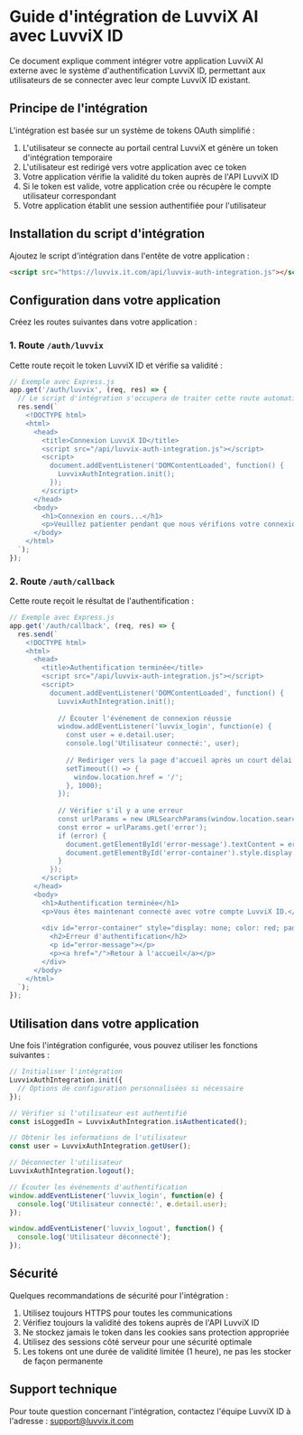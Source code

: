 
# Guide d'intégration de LuvviX AI avec LuvviX ID

Ce document explique comment intégrer votre application LuvviX AI externe avec le système d'authentification LuvviX ID, permettant aux utilisateurs de se connecter avec leur compte LuvviX ID existant.

## Principe de l'intégration

L'intégration est basée sur un système de tokens OAuth simplifié :

1. L'utilisateur se connecte au portail central LuvviX et génère un token d'intégration temporaire
2. L'utilisateur est redirigé vers votre application avec ce token
3. Votre application vérifie la validité du token auprès de l'API LuvviX ID
4. Si le token est valide, votre application crée ou récupère le compte utilisateur correspondant
5. Votre application établit une session authentifiée pour l'utilisateur

## Installation du script d'intégration

Ajoutez le script d'intégration dans l'entête de votre application :

```html
<script src="https://luvvix.it.com/api/luvvix-auth-integration.js"></script>
```

## Configuration dans votre application

Créez les routes suivantes dans votre application :

### 1. Route `/auth/luvvix`

Cette route reçoit le token LuvviX ID et vérifie sa validité :

```javascript
// Exemple avec Express.js
app.get('/auth/luvvix', (req, res) => {
  // Le script d'intégration s'occupera de traiter cette route automatiquement
  res.send(`
    <!DOCTYPE html>
    <html>
      <head>
        <title>Connexion LuvviX ID</title>
        <script src="/api/luvvix-auth-integration.js"></script>
        <script>
          document.addEventListener('DOMContentLoaded', function() {
            LuvvixAuthIntegration.init();
          });
        </script>
      </head>
      <body>
        <h1>Connexion en cours...</h1>
        <p>Veuillez patienter pendant que nous vérifions votre connexion.</p>
      </body>
    </html>
  `);
});
```

### 2. Route `/auth/callback`

Cette route reçoit le résultat de l'authentification :

```javascript
// Exemple avec Express.js
app.get('/auth/callback', (req, res) => {
  res.send(`
    <!DOCTYPE html>
    <html>
      <head>
        <title>Authentification terminée</title>
        <script src="/api/luvvix-auth-integration.js"></script>
        <script>
          document.addEventListener('DOMContentLoaded', function() {
            LuvvixAuthIntegration.init();
            
            // Écouter l'événement de connexion réussie
            window.addEventListener('luvvix_login', function(e) {
              const user = e.detail.user;
              console.log('Utilisateur connecté:', user);
              
              // Rediriger vers la page d'accueil après un court délai
              setTimeout(() => {
                window.location.href = '/';
              }, 1000);
            });
            
            // Vérifier s'il y a une erreur
            const urlParams = new URLSearchParams(window.location.search);
            const error = urlParams.get('error');
            if (error) {
              document.getElementById('error-message').textContent = error;
              document.getElementById('error-container').style.display = 'block';
            }
          });
        </script>
      </head>
      <body>
        <h1>Authentification terminée</h1>
        <p>Vous êtes maintenant connecté avec votre compte LuvviX ID.</p>
        
        <div id="error-container" style="display: none; color: red; padding: 10px; background-color: #ffeeee; border: 1px solid red; margin-top: 20px;">
          <h2>Erreur d'authentification</h2>
          <p id="error-message"></p>
          <p><a href="/">Retour à l'accueil</a></p>
        </div>
      </body>
    </html>
  `);
});
```

## Utilisation dans votre application

Une fois l'intégration configurée, vous pouvez utiliser les fonctions suivantes :

```javascript
// Initialiser l'intégration
LuvvixAuthIntegration.init({
  // Options de configuration personnalisées si nécessaire
});

// Vérifier si l'utilisateur est authentifié
const isLoggedIn = LuvvixAuthIntegration.isAuthenticated();

// Obtenir les informations de l'utilisateur
const user = LuvvixAuthIntegration.getUser();

// Déconnecter l'utilisateur
LuvvixAuthIntegration.logout();

// Écouter les événements d'authentification
window.addEventListener('luvvix_login', function(e) {
  console.log('Utilisateur connecté:', e.detail.user);
});

window.addEventListener('luvvix_logout', function() {
  console.log('Utilisateur déconnecté');
});
```

## Sécurité

Quelques recommandations de sécurité pour l'intégration :

1. Utilisez toujours HTTPS pour toutes les communications
2. Vérifiez toujours la validité des tokens auprès de l'API LuvviX ID
3. Ne stockez jamais le token dans les cookies sans protection appropriée
4. Utilisez des sessions côté serveur pour une sécurité optimale
5. Les tokens ont une durée de validité limitée (1 heure), ne pas les stocker de façon permanente

## Support technique

Pour toute question concernant l'intégration, contactez l'équipe LuvviX ID à l'adresse : support@luvvix.it.com
